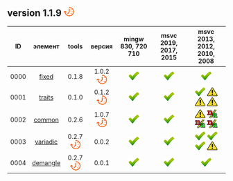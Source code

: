 ﻿
[P]: ../icons/progress.png
[V]: ../icons/success.png
[X]: ../icons/failed.png
[D]: ../icons/danger.png
[E]: ../icons/empty.png
[N]: ../icons/na.png

version 1.1.9 [![P]][M]
---

| **ID** | элемент        | tools           | версия          | mingw 830, 720 710 | msvc 2019, 2017, 2015 | msvc 2013, 2012, 2010, 2008             |  
|:------:|:--------------:|:---------------:|:---------------:|:------------------:|:---------------------:|:---------------------------------------:|  
|  0000  | [fixed][01]    | 0.1.8           | 1.0.2 [![P]][M] |   [![V]][MINGW]    |  [![V]][VS-NEW]       | [![V]][VS-OLD]                          |  
|  0001  | [traits][02]   | 0.1.0           | 0.1.2 [![P]][M] |   [![V]][MINGW]    |  [![V]][VS-NEW]       | [![V]][0] [![D]][0] [![D]][0] [![D]][0] |  
|  0002  | [common][03]   | 0.2.6           | 1.0.7 [![P]][M] |   [![V]][MINGW]    |  [![V]][VS-NEW]       | [![D]][0] [![N]][0] [![N]][0] [![N]][0] |  
|  0003  | [variadic][04] | 0.2.7 [![P]][M] | 0.0.2           |   [![V]][MINGW]    |  [![V]][VS-NEW]       | [![V]][0] [![V]][0] [![V]][0] [![D]][1] |  
|  0004  | [demangle][05] | 0.2.7 [![P]][M] | 0.0.1           |   [![V]][MINGW]    |  [![V]][VS-NEW]       | [![V]][VS-OLD]                          |  

[M]:  #types  "обработака типов"  
[MINGW]:   #mingw-new   "поддержка компиляторов mingw"  
[VS-NEW]:  #msvc-new    "поддержка новых компиляторов msvc"  
[VS-OLD]:  #msvc-old    "поддержка старых компиляторов msvc"  
[0]:       #msvc-old    "поддержка старых компиляторов msvc"  
[1]:       #msvc-old    "баг в компиляторе msvc2008: не работает dTEMPLATE_CONSTRUCT_IMPL"  

[01]: types/fixed.md     "фиксированные типы данных"  
[02]: types/traits.md    "набор метафункций"  
[03]: types/common.md    "набор метафункций"  
[04]: types/variadic.md  "макрос dTEMPLATE_CONSTRUCT"  
[05]: types/demangle.md  "человеко-читабельное название типа"  
